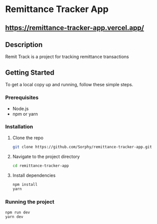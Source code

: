 # Remittance Tracker App

## https://remittance-tracker-app.vercel.app/

## Description
Remit Track is a project for tracking remittance transactions

## Getting Started
To get a local copy up and running, follow these simple steps.

### Prerequisites
- Node.js
- npm or yarn

### Installation
1. Clone the repo
   ```sh
   git clone https://github.com/Sorphy/remittance-tracker-app.git

2. Navigate to the project directory
   ```sh
   cd remittance-tracker-app
   
2. Install dependencies
   ```sh
   npm install
   yarn

### Running the project
   ```sh
   npm run dev
   yarn dev


